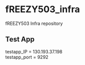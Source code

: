 # fREEZY503_infra
fREEZY503 Infra repository

## Test App

testapp_IP = 130.193.37.198 <br>
testapp_port = 9292




